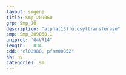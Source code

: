 ```yaml
---
layout: smgene
title: Smp_209060
grp: Smp_20
description: "alpha(13)fucosyltransferase"
smp: Smp_209060.1
uniprot: "G4VR14"
length:   834
cdd: "cl02988, pfam00852"
kk: ns
categories: sm
---
```

